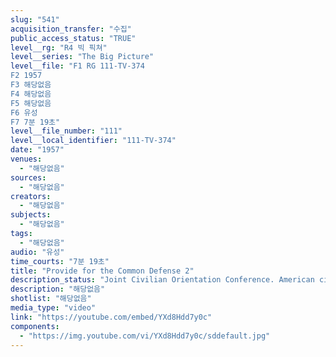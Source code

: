 ```yaml
---
slug: "541"
acquisition_transfer: "수집"
public_access_status: "TRUE"
level__rg: "R4 빅 픽쳐"
level__series: "The Big Picture"
level__file: "F1 RG 111-TV-374
F2 1957
F3 해당없음
F4 해당없음
F5 해당없음
F6 유성
F7 7분 19초"
level__file_number: "111"
level__local_identifier: "111-TV-374"
date: "1957"
venues: 
  - "해당없음"
sources: 
  - "해당없음"
creators: 
  - "해당없음"
subjects: 
  - "해당없음"
tags: 
  - "해당없음"
audio: "유성"
time_courts: "7분 19초"
title: "Provide for the Common Defense 2"
description_status: "Joint Civilian Orientation Conference. American citizens take a nine-day tour of Army, Navy and Air Force bases to learn more about national defense."
description: "해당없음"
shotlist: "해당없음"
media_type: "video"
link: "https://youtube.com/embed/YXd8Hdd7y0c"
components: 
  - "https://img.youtube.com/vi/YXd8Hdd7y0c/sddefault.jpg"
---
```

